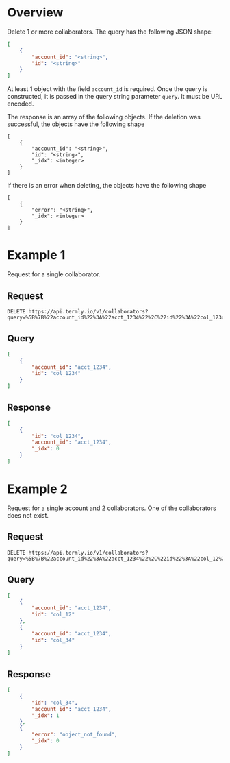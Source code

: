 # Overview

Delete 1 or more collaborators. The query has the following JSON shape:

```json
[
	{
		"account_id": "<string>",
		"id": "<string>"
	}
]

```

At least 1 object with the field `account_id` is required. Once the query is constructed, it is passed in the query string parameter `query`. It must be URL encoded.

The response is an array of the following objects. If the deletion was successful, the objects have the following shape

```
[
	{
		"account_id": "<string>",
		"id": "<string>",
		"_idx": <integer>
	}
]

```

If there is an error when deleting, the objects have the following shape

```
[
	{
		"error": "<string>",
		"_idx": <integer>
	}
]

```

# Example 1
Request for a single collaborator.

## Request
```shell
DELETE https://api.termly.io/v1/collaborators?query=%5B%7B%22account_id%22%3A%22acct_1234%22%2C%22id%22%3A%22col_1234%22%7D%5D

```

## Query
```json
[
	{
		"account_id": "acct_1234",
		"id": "col_1234"
	}
]

```

## Response
```json
[
	{
		"id": "col_1234",
		"account_id": "acct_1234",
		"_idx": 0
	}
]

```

# Example 2
Request for a single account and 2 collaborators. One of the collaborators does not exist.

## Request
```shell
DELETE https://api.termly.io/v1/collaborators?query=%5B%7B%22account_id%22%3A%22acct_1234%22%2C%22id%22%3A%22col_12%22%7D%2C%7B%22account_id%22%3A%22acct_1234%22%2C%22id%22%3A%22col_34%22%7D%5D

```

## Query
```json
[
	{
		"account_id": "acct_1234",
		"id": "col_12"
	},
	{
		"account_id": "acct_1234",
		"id": "col_34"
	}	
]

```

## Response
```json
[
	{
		"id": "col_34",
		"account_id": "acct_1234",
		"_idx": 1
	},
	{
		"error": "object_not_found",
		"_idx": 0
	}
]

```